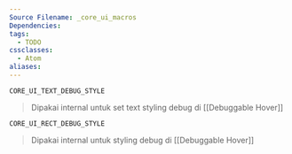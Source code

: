 ```yaml
---
Source Filename: _core_ui_macros
Dependencies: 
tags:
  - TODO
cssclasses:
  - Atom
aliases:
---
```

`CORE_UI_TEXT_DEBUG_STYLE`
> Dipakai internal untuk set text styling debug di [[Debuggable Hover]]


`CORE_UI_RECT_DEBUG_STYLE`
> Dipakai internal untuk styling debug di [[Debuggable Hover]]